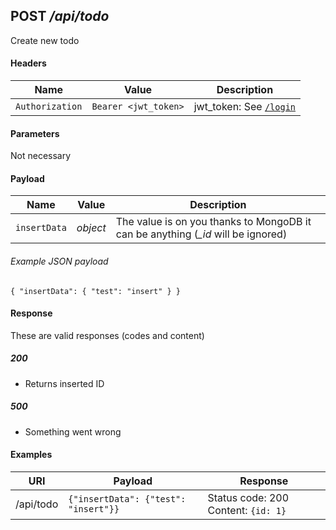 ## **POST** _/api/todo_

Create new todo

#### Headers

Name | Value | Description
--- | --- | ---
`Authorization` | `Bearer <jwt_token>` | jwt_token: See [`/login`](../../../post/login.md)

#### Parameters

Not necessary

#### Payload

Name | Value | Description
--- | --- | ---
`insertData` | _object_ | The value is on you thanks to MongoDB it can be anything (*_id* will be ignored)

###### Example JSON payload
`{
  "insertData": {
    "test": "insert"
  }
}`

#### Response

These are valid responses (codes and content)

##### 200
- Returns inserted ID

##### 500
- Something went wrong

#### Examples

URI | Payload | Response
--- | --- | ---
/api/todo | `{"insertData": {"test": "insert"}}` | Status code: 200 Content: `{id: 1}`

